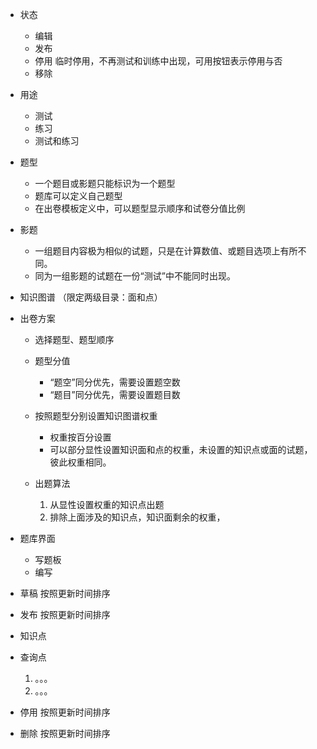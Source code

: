 

* 状态
    * 编辑
    * 发布 
    * 停用 临时停用，不再测试和训练中出现，可用按钮表示停用与否
    * 移除

* 用途
    * 测试
    * 练习
    * 测试和练习
* 题型 

    * 一个题目或影题只能标识为一个题型
    * 题库可以定义自己题型
    * 在出卷模板定义中，可以题型显示顺序和试卷分值比例

* 影题

  * 一组题目内容极为相似的试题，只是在计算数值、或题目选项上有所不同。
  * 同为一组影题的试题在一份“测试”中不能同时出现。

* 知识图谱 （限定两级目录：面和点）

* 出卷方案
    * 选择题型、题型顺序
    * 题型分值
        * “题空”同分优先，需要设置题空数
        * “题目”同分优先，需要设置题目数
    * 按照题型分别设置知识图谱权重
        * 权重按百分设置
        * 可以部分显性设置知识面和点的权重，未设置的知识点或面的试题，彼此权重相同。

    * 出题算法
        1. 从显性设置权重的知识点出题
        2. 排除上面涉及的知识点，知识面剩余的权重，

* 题库界面
    * 写题板
    * 编写

* 草稿 按照更新时间排序
* 发布 按照更新时间排序
* 知识点
* 查询点
    1. 。。。
    2. 。。。
* 停用 按照更新时间排序
* 删除 按照更新时间排序 



